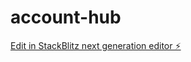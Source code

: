 # account-hub

[Edit in StackBlitz next generation editor ⚡️](https://stackblitz.com/~/github.com/megaseouk/account-hub)